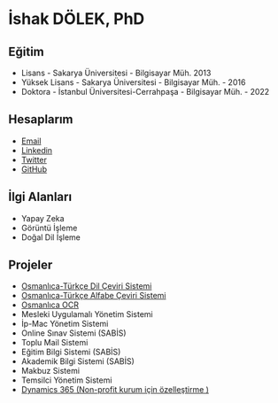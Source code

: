 <h1>İshak DÖLEK, PhD </h1>

<h2>Eğitim</h2>
<ul>
  <li> Lisans - Sakarya Üniversitesi - Bilgisayar Müh.  2013 </li>
  <li> Yüksek Lisans - Sakarya Üniversitesi - Bilgisayar Müh.  - 2016 </li>
   <li> Doktora - İstanbul Üniversitesi-Cerrahpaşa - Bilgisayar Müh.  - 2022 </li>
</ul>

<h2> Hesaplarım </h2>
<ul>
   <li> <a href ="mailto:ishakdolek54@gmail.com"> Email  </a> </li>
  <li> <a href ="https://www.linkedin.com/in/ishak-dölek/"> Linkedin  </a> </li>
  <li> <a href ="https://twitter.com/ishakdolek"> Twitter  </a> </li>
  <li> <a href ="https://github.com/ishakdolek"> GitHub  </a> </li>
</ul>


<h2>İlgi Alanları </h2>
<ul>
  <li> Yapay Zeka </li>
  <li> Görüntü İşleme </li>
   <li> Doğal Dil İşleme </li>
</ul>

<h2> Projeler </h2>
<ul>
  <li><a href="https://www.osmanlica.com/tr/dilceviri/translate"> Osmanlıca-Türkçe Dil Çeviri Sistemi </a> </li>
  <li><a href="https://www.osmanlica.com/tr/osmanlica-ceviri-yap"> Osmanlıca-Türkçe Alfabe Çeviri Sistemi  </a></li>
  <li><a href="https://www.osmanlica.com"> Osmanlıca OCR  </a></li>
  <li>Mesleki Uygulamalı Yönetim Sistemi </li>
  <li>İp-Mac Yönetim Sistemi</li>
  <li>Online Sınav Sistemi (SABİS)</li>
  <li>Toplu Mail Sistemi</li>
  <li>Eğitim Bilgi Sistemi (SABİS)</li>
  <li>Akademik Bilgi Sistemi (SABİS)</li>
  <li>Makbuz Sistemi</li>
  <li>Temsilci Yönetim Sistemi</li>
  <li><a href="https://dynamics.microsoft.com/tr-tr/">Dynamics 365 (Non-profit kurum için özelleştirme ) </a></li>
</ul>
